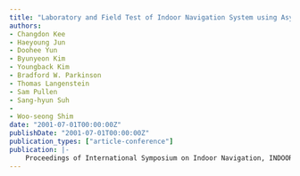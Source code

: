 ```yaml
---
title: "Laboratory and Field Test of Indoor Navigation System using Asynchronous Pseudolites"
authors:
- Changdon Kee
- Haeyoung Jun
- Doohee Yun
- Byunyeon Kim
- Youngback Kim
- Bradford W. Parkinson
- Thomas Langenstein
- Sam Pullen
- Sang-hyun Suh
- 
- Woo-seong Shim
date: "2001-07-01T00:00:00Z"
publishDate: "2001-07-01T00:00:00Z"
publication_types: ["article-conference"]
publication: |-
    Proceedings of International Symposium on Indoor Navigation, INDOORNAV-2001, Munich, Germany, July, 2001, pp.215-251
---
```


